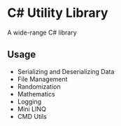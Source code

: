 # C# Utility Library 
A wide-range C# library

## Usage
- Serializing and Deserializing Data
- File Management
- Randomization
- Mathematics
- Logging
- Mini LINQ
- CMD Utils
